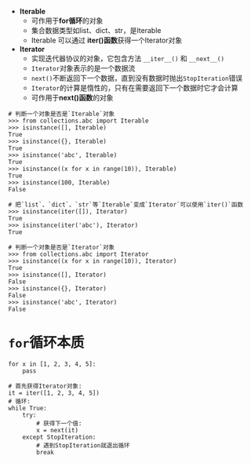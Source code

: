 - **Iterable**
	- 可作用于**for循环**的对象
	- 集合数据类型如list、dict、str，是Iterable
	- Iterable 可以通过 **iter()函数**获得一个Iterator对象
- **Iterator**
	- 实现迭代器协议的对象，它包含方法 `__iter__()` 和 `__next__()`
	- `Iterator`对象表示的是一个数据流
	- `next()`不断返回下一个数据，直到没有数据时抛出`StopIteration`错误
	- `Iterator`的计算是惰性的，只有在需要返回下一个数据时它才会计算
	- 可作用于**next()函数**的对象

```
# 判断一个对象是否是`Iterable`对象
>>> from collections.abc import Iterable
>>> isinstance([], Iterable)
True
>>> isinstance({}, Iterable)
True
>>> isinstance('abc', Iterable)
True
>>> isinstance((x for x in range(10)), Iterable)
True
>>> isinstance(100, Iterable)
False

# 把`list`、`dict`、`str`等`Iterable`变成`Iterator`可以使用`iter()`函数
>>> isinstance(iter([]), Iterator)
True
>>> isinstance(iter('abc'), Iterator)
True
```

```
# 判断一个对象是否是`Iterator`对象
>>> from collections.abc import Iterator
>>> isinstance((x for x in range(10)), Iterator)
True
>>> isinstance([], Iterator)
False
>>> isinstance({}, Iterator)
False
>>> isinstance('abc', Iterator)
False
```

# `for`循环本质
```
for x in [1, 2, 3, 4, 5]:
    pass

# 首先获得Iterator对象:
it = iter([1, 2, 3, 4, 5])
# 循环:
while True:
    try:
        # 获得下一个值:
        x = next(it)
    except StopIteration:
        # 遇到StopIteration就退出循环
        break
```
